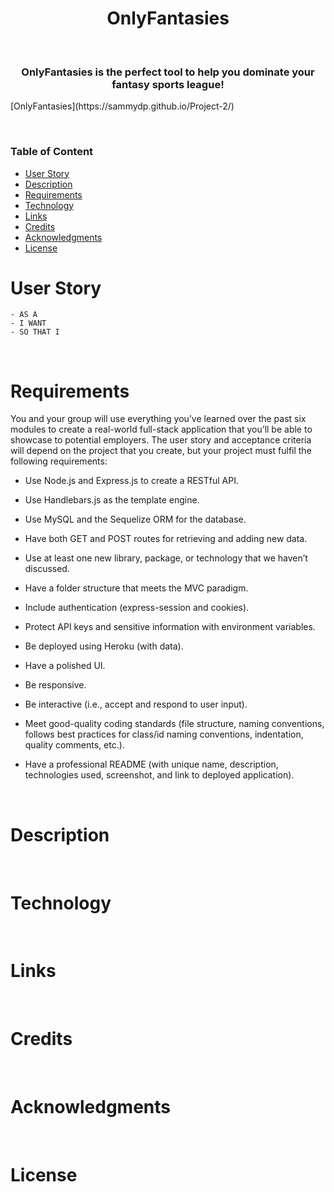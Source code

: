 <h1 align="center">
OnlyFantasies
</h1>

<p>&nbsp;</p>

<h3 align="center">
OnlyFantasies is the perfect tool to help you dominate your fantasy sports league!
</h3>
[OnlyFantasies](https://sammydp.github.io/Project-2/)
<p>&nbsp;</p>

### Table of Content

- [User Story](#user-story)
- [Description](#Description)
- [Requirements](#Requirements)
- [Technology](#Technology)
- [Links](#Links)
- [Credits](#credits)
- [Acknowledgments](#Acknowledgments)
- [License](#license)

# User Story

    - AS A
    - I WANT
    - SO THAT I

<p>&nbsp;</p>

# Requirements
You and your group will use everything you’ve learned over the past six modules to create a real-world full-stack application that you’ll be able to showcase to potential employers. The user story and acceptance criteria will depend on the project that you create, but your project must fulfil the following requirements:

* Use Node.js and Express.js to create a RESTful API.

* Use Handlebars.js as the template engine.

* Use MySQL and the Sequelize ORM for the database.

* Have both GET and POST routes for retrieving and adding new data.

* Use at least one new library, package, or technology that we haven’t discussed.

* Have a folder structure that meets the MVC paradigm.

* Include authentication (express-session and cookies).

* Protect API keys and sensitive information with environment variables.

* Be deployed using Heroku (with data).

* Have a polished UI.

* Be responsive.

* Be interactive (i.e., accept and respond to user input).

* Meet good-quality coding standards (file structure, naming conventions, follows best practices for class/id naming conventions, indentation, quality comments, etc.).

* Have a professional README (with unique name, description, technologies used, screenshot, and link to deployed application).

<p>&nbsp;</p>

# Description

<p>&nbsp;</p>

# Technology

<p>&nbsp;</p>

# Links

<p>&nbsp;</p>

# Credits

<p>&nbsp;</p>

# Acknowledgments

<p>&nbsp;</p>

# License

<p>&nbsp;</p>
